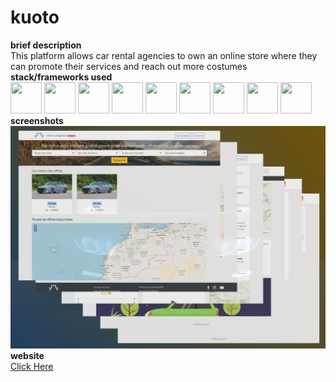 # kuoto
**brief description**<br/>
This platform allows car rental agencies to own an online store where they can promote their services and reach out more costumes
**stack/frameworks used**<br/>
<img src="https://github.com/get-icon/geticon/raw/master/icons/nodejs.svg" width="50" height="50">
<img src="https://github.com/get-icon/geticon/raw/master/icons/express.svg" width="50" height="50">
<img src="https://github.com/get-icon/geticon/raw/master/icons/mongodb.svg" width="50" height="50">
<img src="https://github.com/get-icon/geticon/raw/master/icons/javascript.svg" width="50" height="50">
<img src="https://github.com/get-icon/geticon/raw/master/icons/jquery.svg" width="50" height="50">
<img src="https://github.com/get-icon/geticon/raw/master/icons/html-5.svg" width="50" height="50">
<img src="https://github.com/get-icon/geticon/raw/master/icons/css-3.svg" width="50" height="50">
<img src="https://github.com/get-icon/geticon/raw/master/icons/bootstrap.svg" width="50" height="50">
<img src="https://github.com/get-icon/geticon/raw/master/icons/pug.svg" width="50" height="50">
<br/>**screenshots**<br/>
![portfolio](https://github.com/mallah-elmehdi/kuoto/blob/master/graphics/portfolio.png?raw=true)
<br/>**website**<br/>
[Click Here](http://kuoto-app-1.herokuapp.com/)
